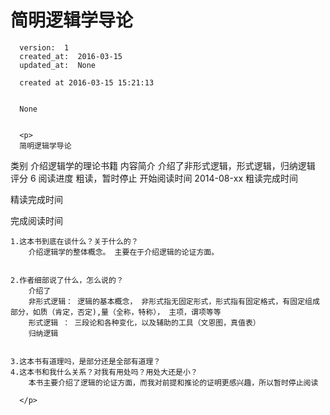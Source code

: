 
  # 简明逻辑学导论

      version:  1
      created_at:  2016-03-15
      updated_at:  None

      created at 2016-03-15 15:21:13 


      None


      <p>
      简明逻辑学导论
类别
介绍逻辑学的理论书籍
内容简介
介绍了非形式逻辑，形式逻辑，归纳逻辑
评分
6
阅读进度
粗读，暂时停止
开始阅读时间
2014-08-xx
粗读完成时间

精读完成时间

完成阅读时间




	1.这本书到底在谈什么？关于什么的？
		介绍逻辑学的整体概念。 主要在于介绍逻辑的论证方面。 

		
	2.作者细部说了什么，怎么说的？ 
		介绍了
		非形式逻辑： 逻辑的基本概念， 非形式指无固定形式，形式指有固定格式，有固定组成部分，如质（肯定，否定),量（全称，特称）， 主项，谓项等等
		形式逻辑 ： 三段论和各种变化，以及辅助的工具（文恩图，真值表）
		归纳逻辑
	

	3.这本书有道理吗，是部分还是全部有道理？ 
	4.这本书和我什么关系？对我有用处吗？用处大还是小？ 
		本书主要介绍了逻辑的论证方面，而我对前提和推论的证明更感兴趣，所以暂时停止阅读

      </p>

  